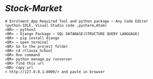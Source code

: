 # <I>Stock-Market</I>

    # Enrolment_App Required Tool and python package ~ Any Code Editer (python-IDLE, Visual Studio code ,pycharm,Atom)
    <BR> ~ python3
    <BR> ~ Django Package ~ SQL DATABASE(STRUCTURE QUERY LANGUAGE)
    <BR> ~ pip install django
    <BR> ~ open terminal
    <BR> Go to the project folder
    <BR> cd /Clavax_School
    <BR> Run command
    <BR> python manage.py runserver
    <BR> find this url
    <BR> copy url
    < http://127.0.0.1:8000/> and paste in browser

